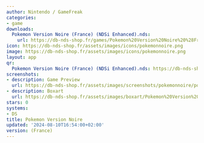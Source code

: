 ```yaml
---
author: Nintendo / GameFreak
categories:
- game
downloads:
  Pokemon Version Noire (France) (NDSi Enhanced).nds:
    url: https://db-nds-shop.fr/games/Pokemon%20Version%20Noire%20%28France%29%20%28NDSi%20Enhanced%29.zip
icon: https://db-nds-shop.fr/assets/images/icons/pokemonnoire.png
image: https://db-nds-shop.fr/assets/images/icons/pokemonnoire.png
layout: app
qr:
  Pokemon Version Noire (France) (NDSi Enhanced).nds: https://db-nds-shop.fr/qr/pokemon-version-noire-france-ndsi-enhanced-nds.png
screenshots:
- description: Game Preview
  url: https://db-nds-shop.fr/assets/images/screenshots/pokemonnoire/pokemonnoire.png
- description: Boxart
  url: https://db-nds-shop.fr/assets/images/boxart/Pokemon%20Version%20Noire%20(France)%20(NDSi%20Enhanced).nds.png
stars: 0
systems:
- DS
title: Pokemon Version Noire
updated: '2024-08-10T16:54:00+02:00'
version: (France)
---
```

